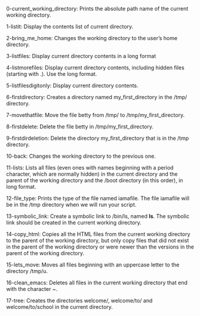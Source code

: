 0-current_working_directory: Prints the absolute path name of the current working directory.

1-listit: Display the contents list of current directory.

2-bring_me_home: Changes the working directory to the user’s home directory.

3-listfiles: Display current directory contents in a long format

4-listmorefiles: Display current directory contents, including hidden files (starting with .). Use the long format.

5-listfilesdigitonly: Display current directory contents.

6-firstdirectory: Creates a directory named my_first_directory in the /tmp/ directory.

7-movethatfile: Move the file betty from /tmp/ to /tmp/my_first_directory.

8-firstdelete: Delete the file betty in /tmp/my_first_directory.

9-firstdirdeletion: Delete the directory my_first_directory that is in the /tmp directory.

10-back: Changes the working directory to the previous one.

11-lists: Lists all files (even ones with names beginning with a period character, which are normally hidden) in the current directory and the parent of the working directory and the /boot directory (in this order), in long format.

12-file_type: Prints the type of the file named iamafile. The file iamafile will be in the /tmp directory when we will run your script.

13-symbolic_link: Create a symbolic link to /bin/ls, named __ls__. The symbolic link should be created in the current working directory.

14-copy_html: Copies all the HTML files from the current working directory to the parent of the working directory, but only copy files that did not exist in the parent of the working directory or were newer than the versions in the parent of the working directory.

15-lets_move: Moves all files beginning with an uppercase letter to the directory /tmp/u.

16-clean_emacs: Deletes all files in the current working directory that end with the character ~.

17-tree: Creates the directories welcome/, welcome/to/ and welcome/to/school in the current directory.


